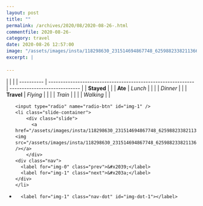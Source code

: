 ```yaml
---
layout: post
title: ""
permalink: /archives/2020/08/2020-08-26-.html
commentfile: 2020-08-26-
category: travel
date: 2020-08-26 12:57:00
image: "/assets/images/insta/118298630_231514694867748_6259882338211366900_n_17913428785476527.jpg"
excerpt: |
  
---
```


|            |                                                              |
| ---------- | ------------------------------------------------------------ | ----------------------------- |
| **Stayed** |  |
| **Ate**    | _Lunch_                                                      |          |
|            | _Dinner_                                                     |          |
| **Travel** | _Flying_                                                     |          |
|            | _Train_                                                      |          |
|            | _Walking_                                                    |          |





<ul class="slides">

    <input type="radio" name="radio-btn" id="img-1" />
    <li class="slide-container">
        <div class="slide">
          <a href="/assets/images/insta/118298630_231514694867748_6259882338211366900_n_17913428785476527.jpg"><img src="/assets/images/insta/118298630_231514694867748_6259882338211366900_n_17913428785476527.jpg" /></a>
        </div>
    <div class="nav">
      <label for="img-0" class="prev">&#x2039;</label>
      <label for="img-1" class="next">&#x203a;</label>
    </div>
    </li>
			
<li class="nav-dots">

      <label for="img-1" class="nav-dot" id="img-dot-1"></label>

</li>
</ul>        
             

		